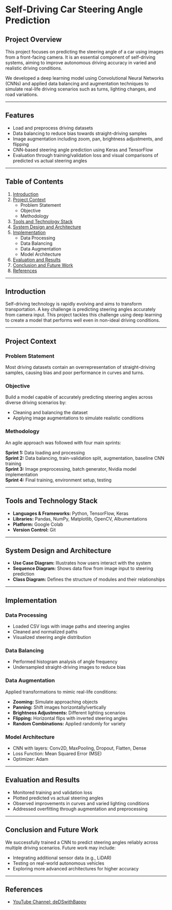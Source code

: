 # Self-Driving Car Steering Angle Prediction

## Project Overview
This project focuses on predicting the steering angle of a car using images from a front-facing camera. It is an essential component of self-driving systems, aiming to improve autonomous driving accuracy in varied and realistic driving conditions.  

We developed a deep learning model using Convolutional Neural Networks (CNNs) and applied data balancing and augmentation techniques to simulate real-life driving scenarios such as turns, lighting changes, and road variations.  

---

## Features
- Load and preprocess driving datasets
- Data balancing to reduce bias towards straight-driving samples
- Image augmentation including zoom, pan, brightness adjustments, and flipping
- CNN-based steering angle prediction using Keras and TensorFlow
- Evaluation through training/validation loss and visual comparisons of predicted vs actual steering angles

---

## Table of Contents
1. [Introduction](#introduction)  
2. [Project Context](#project-context)  
   - Problem Statement  
   - Objective  
   - Methodology  
3. [Tools and Technology Stack](#tools-and-technology-stack)  
4. [System Design and Architecture](#system-design-and-architecture)  
5. [Implementation](#implementation)  
   - Data Processing  
   - Data Balancing  
   - Data Augmentation  
   - Model Architecture  
6. [Evaluation and Results](#evaluation-and-results)  
7. [Conclusion and Future Work](#conclusion-and-future-work)  
8. [References](#references)  

---

## Introduction
Self-driving technology is rapidly evolving and aims to transform transportation. A key challenge is predicting steering angles accurately from camera input. This project tackles this challenge using deep learning to create a model that performs well even in non-ideal driving conditions.

---

## Project Context

### Problem Statement
Most driving datasets contain an overrepresentation of straight-driving samples, causing bias and poor performance in curves and turns.  

### Objective
Build a model capable of accurately predicting steering angles across diverse driving scenarios by:
- Cleaning and balancing the dataset
- Applying image augmentations to simulate realistic conditions

### Methodology
An agile approach was followed with four main sprints:

**Sprint 1:** Data loading and processing  
**Sprint 2:** Data balancing, train-validation split, augmentation, baseline CNN training  
**Sprint 3:** Image preprocessing, batch generator, Nvidia model implementation  
**Sprint 4:** Final training, environment setup, testing

---

## Tools and Technology Stack
- **Languages & Frameworks:** Python, TensorFlow, Keras  
- **Libraries:** Pandas, NumPy, Matplotlib, OpenCV, Albumentations  
- **Platform:** Google Colab  
- **Version Control:** Git  

---

## System Design and Architecture
- **Use Case Diagram:** Illustrates how users interact with the system  
- **Sequence Diagram:** Shows data flow from image input to steering prediction  
- **Class Diagram:** Defines the structure of modules and their relationships  

---

## Implementation

### Data Processing
- Loaded CSV logs with image paths and steering angles  
- Cleaned and normalized paths  
- Visualized steering angle distribution  

### Data Balancing
- Performed histogram analysis of angle frequency  
- Undersampled straight-driving images to reduce bias  

### Data Augmentation
Applied transformations to mimic real-life conditions:  
- **Zooming:** Simulate approaching objects  
- **Panning:** Shift images horizontally/vertically  
- **Brightness Adjustments:** Different lighting scenarios  
- **Flipping:** Horizontal flips with inverted steering angles  
- **Random Combinations:** Applied randomly for variety  

### Model Architecture
- CNN with layers: Conv2D, MaxPooling, Dropout, Flatten, Dense  
- Loss Function: Mean Squared Error (MSE)  
- Optimizer: Adam  

---

## Evaluation and Results
- Monitored training and validation loss  
- Plotted predicted vs actual steering angles  
- Observed improvements in curves and varied lighting conditions  
- Addressed overfitting through augmentation and preprocessing  

---

## Conclusion and Future Work
We successfully trained a CNN to predict steering angles reliably across multiple driving scenarios. Future work may include:
- Integrating additional sensor data (e.g., LiDAR)  
- Testing on real-world autonomous vehicles  
- Exploring more advanced architectures for higher accuracy  

---

## References
- [YouTube Channel: deDSwithBappy](https://youtube.com/playlist?list=PLkz_y24mlSJawbZzfJrrxZi0QNmJ5aP6&si=pqcxVFW0OXLOouoN)
